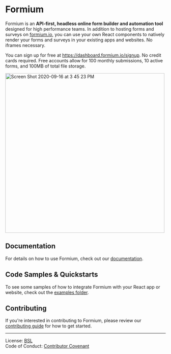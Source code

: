# Formium

Formium is an **API-first, headless online form builder and automation tool** designed for high performance teams. In addition to hosting forms and surveys on [formium.io](https://formium.io), you can use your own React components to natively render your forms and surveys in your existing apps and websites. No iframes necessary.

You can sign up for free at https://dashboard.formium.io/signup. No credit cards required. Free accounts allow for 100 monthly submissions, 10 active forms, and 100MB of total file storage.

<img width="500" alt="Screen Shot 2020-09-16 at 3 45 23 PM" src="https://user-images.githubusercontent.com/4060187/93385376-31759a00-f834-11ea-8ddf-55279f2f3259.png">

## Documentation

For details on how to use Formium, check out our [documentation](https://formium.io/docs).

## Code Samples & Quickstarts

To see some samples of how to integrate Formium with your React app or website, check out the [examples folder](./examples).

## Contributing

If you're interested in contributing to Formium, please review our [contributing guide](./.github/CONTRIBUTING.md) for how to get started.

---

License: [BSL](LICENSE)  
Code of Conduct: [Contributor Covenant](./.github/CODE_OF_CONDUCT.md)

